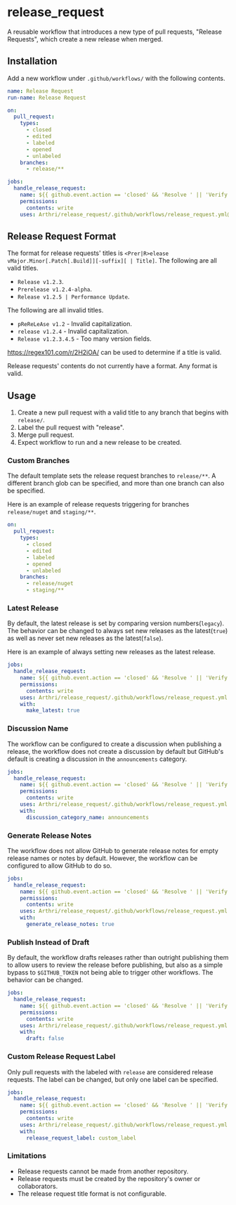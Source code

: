 # release_request
A reusable workflow that introduces a new type of pull requests, "Release Requests", which create a new release when merged.

## Installation
Add a new workflow under `.github/workflows/` with the following contents.
```yml
name: Release Request
run-name: Release Request

on:
  pull_request:
    types:
      - closed
      - edited
      - labeled
      - opened
      - unlabeled
    branches:
      - release/**

jobs:
  handle_release_request:
    name: ${{ github.event.action == 'closed' && 'Resolve ' || 'Verify ' }}Release Request
    permissions:
      contents: write
    uses: Arthri/release_request/.github/workflows/release_request.yml@v1

```

## Release Request Format
The format for release requests' titles is `<Prer|R>elease vMajor.Minor[.Patch[.Build]][-suffix][ | Title]`. The following are all valid titles.
- `Release v1.2.3`.
- `Prerelease v1.2.4-alpha`.
- `Release v1.2.5 | Performance Update`.

The following are all invalid titles.
- `pReReLeAse v1.2` - Invalid capitalization.
- `release v1.2.4` - Invalid capitalization.
- `Release v1.2.3.4.5` - Too many version fields.

https://regex101.com/r/2H2iOA/ can be used to determine if a title is valid.

Release requests' contents do not currently have a format. Any format is valid.

## Usage
1. Create a new pull request with a valid title to any branch that begins with `release/`.
1. Label the pull request with "release".
1. Merge pull request.
1. Expect workflow to run and a new release to be created.

### Custom Branches
The default template sets the release request branches to `release/**`. A different branch glob can be specified, and more than one branch can also be specified.

Here is an example of release requests triggering for branches `release/nuget` and `staging/**`.
```yml
on:
  pull_request:
    types:
      - closed
      - edited
      - labeled
      - opened
      - unlabeled
    branches:
      - release/nuget
      - staging/**
```

### Latest Release
By default, the latest release is set by comparing version numbers(`legacy`). The behavior can be changed to always set new releases as the latest(`true`) as well as never set new releases as the latest(`false`).

Here is an example of always setting new releases as the latest release.
```yml
jobs:
  handle_release_request:
    name: ${{ github.event.action == 'closed' && 'Resolve ' || 'Verify ' }}Release Request
    permissions:
      contents: write
    uses: Arthri/release_request/.github/workflows/release_request.yml
    with:
      make_latest: true
```

### Discussion Name
The workflow can be configured to create a discussion when publishing a release, the workflow does not create a discussion by default but GitHub's default is creating a discussion in the `announcements` category.
```yml
jobs:
  handle_release_request:
    name: ${{ github.event.action == 'closed' && 'Resolve ' || 'Verify ' }}Release Request
    permissions:
      contents: write
    uses: Arthri/release_request/.github/workflows/release_request.yml
    with:
      discussion_category_name: announcements
```

### Generate Release Notes
The workflow does not allow GitHub to generate release notes for empty release names or notes by default. However, the workflow can be configured to allow GitHub to do so.
```yml
jobs:
  handle_release_request:
    name: ${{ github.event.action == 'closed' && 'Resolve ' || 'Verify ' }}Release Request
    permissions:
      contents: write
    uses: Arthri/release_request/.github/workflows/release_request.yml
    with:
      generate_release_notes: true
```

### Publish Instead of Draft
By default, the workflow drafts releases rather than outright publishing them to allow users to review the release before publishing, but also as a simple bypass to `$GITHUB_TOKEN` not being able to trigger other workflows. The behavior can be changed.
```yml
jobs:
  handle_release_request:
    name: ${{ github.event.action == 'closed' && 'Resolve ' || 'Verify ' }}Release Request
    permissions:
      contents: write
    uses: Arthri/release_request/.github/workflows/release_request.yml
    with:
      draft: false
```

### Custom Release Request Label
Only pull requests with the labeled with `release` are considered release requests. The label can be changed, but only one label can be specified.
```yml
jobs:
  handle_release_request:
    name: ${{ github.event.action == 'closed' && 'Resolve ' || 'Verify ' }}Release Request
    permissions:
      contents: write
    uses: Arthri/release_request/.github/workflows/release_request.yml
    with:
      release_request_label: custom_label
```

### Limitations
- Release requests cannot be made from another repository.
- Release requests must be created by the repository's owner or collaborators.
- The release request title format is not configurable.
